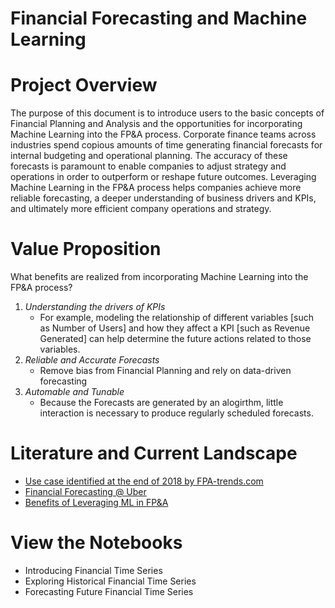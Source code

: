 # Financial Forecasting and Machine Learning

# Project Overview

  The purpose of this document is to introduce users to the basic concepts of Financial Planning and Analysis and the opportunities for incorporating Machine Learning into the FP&A process. Corporate finance teams across industries spend copious amounts of time generating financial forecasts for internal budgeting and operational planning. The accuracy of these forecasts is paramount to enable companies to adjust strategy and operations in order to outperform or reshape future outcomes. Leveraging Machine Learning in the FP&A process helps companies achieve more reliable forecasting, a deeper understanding of business drivers and KPIs, and ultimately more efficient company operations and strategy. 
  
# Value Proposition

What benefits are realized from incorporating Machine Learning into the FP&A process?
1. *Understanding the drivers of KPIs*
    * For example, modeling the relationship of different variables [such as Number of Users] and how they affect a KPI [such as Revenue Generated] can help determine the future actions related to those variables. 
2. *Reliable and Accurate Forecasts*
    * Remove bias from Financial Planning and rely on data-driven forecasting
3. *Automable and Tunable*
    * Because the Forecasts are generated by an alogirthm, little interaction is necessary to produce regularly scheduled forecasts.


# Literature and Current Landscape

* [Use case identified at the end of 2018 by FPA-trends.com](https://fpa-trends.com/article/artificial-intelligence-machine-learning-fpa-time-has-come)
* [Financial Forecasting @ Uber](https://eng.uber.com/transforming-financial-forecasting-machine-learning/)
* [Benefits of Leveraging ML in FP&A](https://scholar.harvard.edu/linh/financial-forecasting-using-machine-learning)

# View the Notebooks
* Introducing Financial Time Series 
* Exploring Historical Financial Time Series 
* Forecasting Future Financial Time Series 
